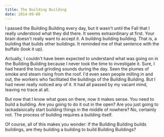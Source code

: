 ```yaml
---
title: The Building Building
date: 2014-09-08
---
```

I passed the Building Building every day, but it wasn't until the Fall that I really understood what they did there. It seems extraordinary at first. Your brain doesn't really want to accept it. A building building building. That is, a building that builds other buildings. It reminded me of that sentence with the buffalo (look it up).

Actually, I couldn't have been expected to understand what was going on in the Building Building because I never took the time to investigate it. Sure, I had heard the loud grinding sounds during the day. Seen the plumes of smoke and steam rising from the roof. I'd even seen people milling in and out, the workers who facilitated the buildings of the Building Building. But I had never really noticed any of it. It had all passed by my vacant mind, leaving no trace at all.

But now that I know what goes on there, now it makes sense. You need to build a building. Are you going to do it out in the open? Are you just going to lackadaisically start building things in the middle of nowhere? No, certainly not. The process of building requires a building itself.

Of course, all of this makes you wonder: If the Building Building builds buildings, are they building a building to build Building Buildings?

